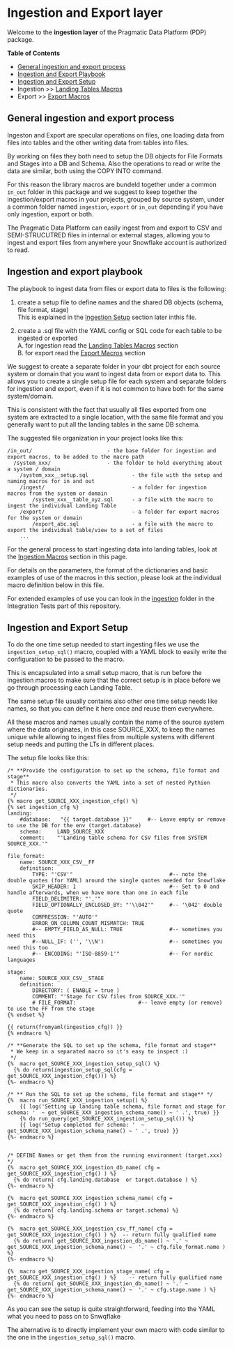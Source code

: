 # Ingestion and Export layer
Welcome to the **ingestion layer** of the Pragmatic Data Platform (PDP) package.

**Table of Contents**
- [General ingestion and export process](#general-ingestion-and-export-process)
- [Ingestion and Export Playbook](#ingestion-and-export-playbook)
- [Ingestion and Export Setup](#ingestion-and-export-setup)
- Ingestion >> [Landing Tables Macros](ingestion_lib/README.md#landing-tables-macros)
- Export >> [Export Macros](export_lib/README.md)

## General ingestion and export process
Ingeston and Export are specular operations on files, one loading data from files into tables and 
the other writing data from tables into files.

By working on files they both need to setup the DB objects for File Formats and Stages into a DB and Schema.
Also the operations to read or write the data are similar, both using the COPY INTO command.

For this reason the library macros are bundeld together under a common `in_out` folder in this package 
and we suggest to keep together the ingestion/export macros in your projects, grouped by source system, 
under a common folder named `ingestion`, `export` or `in_out` depending if you have only ingestion, export or both.


The Pragmatic Data Platform can easily ingest from and export to CSV and SEMI-STRUCUTRED files in internal or external stages, 
allowing you to ingest and export files from anywhere your Snowflake account is authorized to read.

## Ingestion and export playbook
The playbook to ingest data from files or export data to files is the following:
1. create a setup file to define names and the shared DB objects (schema, file format, stage)  
   This is explained in the [Ingestion Setup](#ingestion-and-export-setup) section later inthis file.

2. create a .sql file with the YAML config or SQL code for each table to be ingested or exported  
   A. for ingestion read the [Landing Tables Macros](ingestion_lib/README.md#landing-tables-macros) section  
   B. for export read the [Export Macros](export_lib/README.md) section

We suggest to create a separate folder in your dbt project for each source system or domain that you want
to ingest data from or export data to. This allows you to create a single setup file for each system and 
separate folders for ingestion and export, even if it is not common to have both for the same system/domain.  

This is consistent with the fact that usually all files exported from one system 
are extracted to a single location, with the same file format and you generally 
want to put all the landing tables in the same DB schema.

The suggested file organization in your project looks like this:
```
/in_out/                        - the base folder for ingestion and export macros, to be added to the macro path
  /system_xxx/                  - the folder to hold everything about a system / domain
    /system_xxx__setup.sql              - the file with the setup and naming macros for in and out
    /ingest/                            - a folder for ingestion macros from the system or domain
        /system_xxx__table_xyz.sql      - a file with the macro to ingest the individual Landing Table
    /export/                            - a folder for export macros for the system or domain
        /export_abc.sql                 - a file with the macro to export the individual table/view to a set of files
    ...
```


For the general process to start ingesting data into landing tables, look at the 
[Ingestion Macros](#ingestion-macros) section in this page.

For details on the parameters, the format of the dictionaries and basic examples of use
of the macros in this section, please look at the individual macro definition below in this file.

For extended examples of use you can look in the [ingestion](integration_tests/models/ingestion) folder 
in the Integration Tests part of this repository.

## Ingestion and Export Setup
To do the one time setup needed to start ingesting files we use the `ingestion_setup_sql()` macro,
coupled with a YAML block to easily write the configuration to be passed to the macro.

This is encapsulated into a small setup macro, that is run before the ingestion macros to make sure that
the correct setup is in place before we go through processing each Landing Table.

The same setup file usually contains also other one time setup needs like names, 
so that you can define it here once and reuse them everywhere.

All these macros and names usually contain the name of the source system where the data originates,
in this case SOURCE_XXX, to keep the names unique while allowing to ingest files from multiple systems
with different setup needs and putting the LTs in different places. 

The setup file looks like this:
```
/* **Provide the configuration to set up the schema, file format and stage**
 * This macro also converts the YAML into a set of nested Pythion dictionaries.
 */
{% macro get_SOURCE_XXX_ingestion_cfg() %}
{% set ingestion_cfg %}
landing:
    #database:   "{{ target.database }}"     #-- Leave empty or remove to use the DB for the env (target.database)
    schema:     LAND_SOURCE_XXX
    comment:    "'Landing table schema for CSV files from SYSTEM SOURCE_XXX.'"

file_format:
    name: SOURCE_XXX_CSV__FF
    definition:
        TYPE: "'CSV'"                               #-- note the double quotes (for YAML) around the single quotes needed for Snowflake
        SKIP_HEADER: 1                              #-- Set to 0 and handle afterwards, when we have more than one in each file
        FIELD_DELIMITER: "','"                      
        FIELD_OPTIONALLY_ENCLOSED_BY: "'\\042'"     #-- '\042' double quote
        COMPRESSION: "'AUTO'" 
        ERROR_ON_COLUMN_COUNT_MISMATCH: TRUE
        #-- EMPTY_FIELD_AS_NULL: TRUE               #-- sometimes you need this
        #--NULL_IF: ('', '\\N')                     #-- sometimes you need this too
        #-- ENCODING: "'ISO-8859-1'"                #-- For nordic languages

stage:
    name: SOURCE_XXX_CSV__STAGE
    definition:
        DIRECTORY: ( ENABLE = true )
        COMMENT: "'Stage for CSV files from SOURCE_XXX.'"
        # FILE_FORMAT:                    #-- leave empty (or remove) to use the FF from the stage
{% endset %}

{{ return(fromyaml(ingestion_cfg)) }}
{% endmacro %}

/* **Generate the SQL to set up the schema, file format and stage**
 * We keep in a separated macro so it's easy to inspect :)
 */
{%  macro get_SOURCE_XXX_ingestion_setup_sql() %}
  {% do return(ingestion_setup_sql(cfg = get_SOURCE_XXX_ingestion_cfg())) %}
{%- endmacro %}

/* ** Run the SQL to set up the schema, file format and stage** */
{%  macro run_SOURCE_XXX_ingestion_setup() %}
    {{ log('Setting up landing table schema, file format and stage for schema: '  ~ get_SOURCE_XXX_ingestion_schema_name() ~ ' .', true) }}
    {% do run_query(get_SOURCE_XXX_ingestion_setup_sql()) %}
    {{ log('Setup completed for schema: '  ~ get_SOURCE_XXX_ingestion_schema_name() ~ ' .', true) }} 
{%- endmacro %}


/* DEFINE Names or get them from the running environment (target.xxx)  */ 
{%  macro get_SOURCE_XXX_ingestion_db_name( cfg = get_SOURCE_XXX_ingestion_cfg() ) %}
  {% do return( cfg.landing.database  or target.database ) %}
{%- endmacro %}

{%  macro get_SOURCE_XXX_ingestion_schema_name( cfg = get_SOURCE_XXX_ingestion_cfg() ) %}
  {% do return( cfg.landing.schema or target.schema) %}
{%- endmacro %}

{%  macro get_SOURCE_XXX_ingestion_csv_ff_name( cfg = get_SOURCE_XXX_ingestion_cfg() ) %}  -- return fully qualified name
  {% do return( get_SOURCE_XXX_ingestion_db_name() ~ '.' ~ get_SOURCE_XXX_ingestion_schema_name() ~  '.' ~ cfg.file_format.name ) %}
{%- endmacro %}

{%  macro get_SOURCE_XXX_ingestion_stage_name( cfg = get_SOURCE_XXX_ingestion_cfg() ) %}    -- return fully qualified name
  {% do return( get_SOURCE_XXX_ingestion_db_name() ~ '.' ~ get_SOURCE_XXX_ingestion_schema_name() ~  '.' ~ cfg.stage.name ) %}
{%- endmacro %}
```
As you can see the setup is quite straightforward, feeding into the YAML what you need to pass on to Snwqflake

The alternative is to directly implement your own macro with code similar to the one in the `ingestion_setup_sql()` macro.
